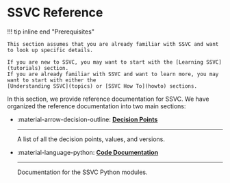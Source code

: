 # SSVC Reference

!!! tip inline end "Prerequisites"

    This section assumes that you are already familiar with SSVC and want to look up specific details.
    
    If you are new to SSVC, you may want to start with the [Learning SSVC](tutorials) section.
    If you are already familiar with SSVC and want to learn more, you may want to start with either the
    [Understanding SSVC](topics) or [SSVC How To](howto) sections.

In this section, we provide reference documentation for SSVC.
We have organized the reference documentation into two main sections:


<div class="grid cards" markdown>

-    :material-arrow-decision-outline: [**Decision Points**](decision_points/index.md)

     ---
      
     A list of all the decision points, values, and versions.

-    :material-language-python: [**Code Documentation**](code/index.md)
    
     ---
  
     Documentation for the SSVC Python modules.

</div>